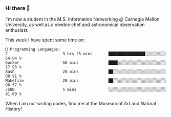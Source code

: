 ### Hi there 👋

I'm now a student in the M.S. Information Networking @ Carnegie Mellon University, as well as a newbie chef and astronomical observation enthusiast. 



<!--START_SECTION:waka-->
This week I have spent some time on: 

```text
💬 Programming Languages: 
C                        3 hrs 25 mins       ████████████████░░░░░░░░░   64.84 % 
Docker                   56 mins             ████░░░░░░░░░░░░░░░░░░░░░   17.93 % 
Bash                     28 mins             ██░░░░░░░░░░░░░░░░░░░░░░░   08.91 % 
Makefile                 20 mins             ██░░░░░░░░░░░░░░░░░░░░░░░   06.57 % 
JSON                     5 mins              ░░░░░░░░░░░░░░░░░░░░░░░░░   01.69 % 
```


<!--END_SECTION:waka-->

When I am not writing codes, find me at the Museum of Art and Natural History!
